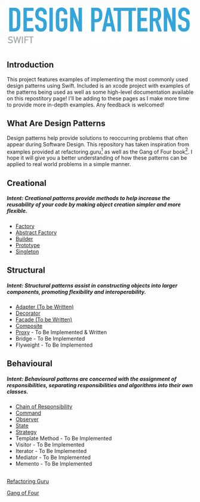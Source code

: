 
# ![Design Patterns](https://github.com/charlesmolyneux/DesignPatterns-Swift/blob/master/Documentation/Images/designlogo.png)

## Introduction
This project features examples of implementing the most commonly used design patterns using Swift.
Included is an xcode project with examples of the patterns being used as well as some high-level documentation available on this repostitory page!
I'll be adding to these pages as I make more time to provide more in-depth examples.
Any feedback is welcomed!

## What Are Design Patterns
Design patterns help provide solutions to reoccurring problems that often appear during Software Design.
This repository has taken inspiration from examples provided at refactoring.guru[<sup>1</sup>](#1) as well as the Gang of Four book[<sup>2</sup>](#2).
I hope it will give you a better understanding of how these patterns can be applied to real world problems in a simple manner.

## Creational
#####  Intent: Creational patterns provide methods to help increase the reusability of your code by making object creation simpler and more flexible.

 - [Factory](https://github.com/charlesmolyneux/DesignPatterns-Swift/blob/master/Documentation/Creational/Factory.md)
- [Abstract Factory](https://github.com/charlesmolyneux/DesignPatterns-Swift/blob/master/Documentation/Creational/Factory.md)
- [Builder](https://github.com/charlesmolyneux/DesignPatterns-Swift/blob/master/Documentation/Creational/Builder.md)
- [Prototype](https://github.com/charlesmolyneux/DesignPatterns-Swift/blob/master/Documentation/Creational/Prototype.md)
- [Singleton](https://github.com/charlesmolyneux/DesignPatterns-Swift/blob/master/Documentation/Creational/Singleton.md)

## Structural
#####  Intent: Structural patterns assist in constructing objects into larger components, promoting flexibility and interoperability.

 - [Adapter (To be Written)](https://github.com/charlesmolyneux/DesignPatterns-Swift/blob/master/Documentation/Structural/Adapter.md)
 - [Decorator](https://github.com/charlesmolyneux/DesignPatterns-Swift/blob/master/Documentation/Structural/Decorator.md)
 - [Facade (To be Written)](https://github.com/charlesmolyneux/DesignPatterns-Swift/blob/master/Documentation/Structural/Facade.md)
 - [Composite](https://github.com/charlesmolyneux/DesignPatterns-Swift/blob/master/Documentation/Structural/Composite.md)
 - [Proxy](https://github.com/charlesmolyneux/DesignPatterns-Swift/blob/master/Documentation/Structural/Proxy.md) - To Be Implemented & Written
 - Bridge  - To Be Implemented
 - Flyweight - To Be Implemented

## Behavioural
#####  Intent: Behavioural patterns are concerned with the assignment of responsibilities, separating responsibilities and algorithms into their own classes.

 - [Chain of Responsibility](https://github.com/charlesmolyneux/DesignPatterns-Swift/blob/master/Documentation/Behavioural/ChainOfCommand.md)
- [Command](https://github.com/charlesmolyneux/DesignPatterns-Swift/blob/master/Documentation/Behavioural/Command.md)
- [Observer](https://github.com/charlesmolyneux/DesignPatterns-Swift/blob/master/Documentation/Behavioural/Observer.md)
- [State](https://github.com/charlesmolyneux/DesignPatterns-Swift/blob/master/Documentation/Behavioural/State.md)
- [Strategy](https://github.com/charlesmolyneux/DesignPatterns-Swift/blob/master/Documentation/Behavioural/Strategy.md)
- Template Method - To Be Implemented
- Visitor - To Be Implemented
-  Iterator - To Be Implemented
- Mediator - To Be Implemented
- Memento - To Be Implemented



##

<a class="anchor" id="1"></a> [Refactoring Guru](https://refactoring.guru/design-patterns)

<a class="anchor" id="2"></a> [Gang of Four](https://www.amazon.co.uk/Design-Patterns-Object-Oriented-Addison-Wesley-Professional-ebook/dp/B000SEIBB8)
